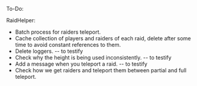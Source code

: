 To-Do:

RaidHelper:
- Batch process for raiders teleport.
- Cache collection of players and raiders of each raid, delete after some time to avoid constant references to them.
- Delete loggers. -- to testify
- Check why the height is being used inconsistently. -- to testify
- Add a message when you teleport a raid. -- to testify
- Check how we get raiders and teleport them between partial and full teleport.
